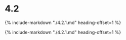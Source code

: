# 4.2

{%
include-markdown "./4.2.1.md"
heading-offset=1
%}

{%
include-markdown "./4.2.1.md"
heading-offset=1
%}